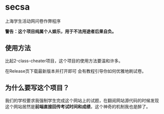 # secsa

上海学生活动网问卷作弊程序

**警告：这个项目纯属个人娱乐，用于不法用途者后果自负。**

## 使用方法
比起2-class-cheater项目，这个项目的使用方法要温和许多。

在Release页下载最新版本并打开即可 会有教程引导你如何优雅地刷试卷。

## 为什么要写这个项目？

我们的学校要求我强制学生完成这个网站上的试题，在翻阅网站源代码的时候发现这个网站居然是**前端直接回传考试时间和成绩**，这个神奇的机制我也是醉了。
